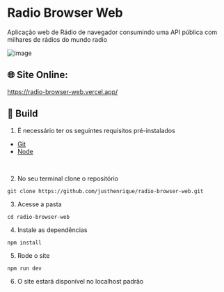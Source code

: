 # Radio Browser Web
Aplicação web de Rádio de navegador consumindo uma API pública com milhares de rádios do mundo radio

![image](https://github.com/justhenrique/radio-browser-web/assets/54003876/1fb0fc32-9ef0-4f88-bc72-0b1543781257)


## 🌐 Site Online: 
https://radio-browser-web.vercel.app/

## 🚀 Build

1. É necessário ter os seguintes requisitos pré-instalados
- [Git](https://git-scm.com/)
- [Node](https://nodejs.org/en/)

<br />

2. No seu terminal clone o repositório 

```
git clone https://github.com/justhenrique/radio-browser-web.git
```

3. Acesse a pasta
```
cd radio-browser-web
```

4. Instale as dependências
```
npm install
```

5. Rode o site
```
npm run dev
```

6. O site estará disponível no localhost padrão

